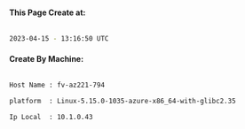 
   
#### This Page Create at:

```bash

2023-04-15 - 13:16:50 UTC

```

#### Create By Machine:

```bash

Host Name : fv-az221-794

platform  : Linux-5.15.0-1035-azure-x86_64-with-glibc2.35

Ip Local  : 10.1.0.43

```


